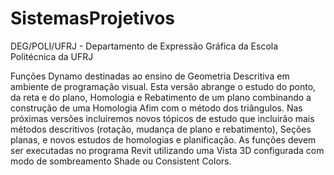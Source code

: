 # SistemasProjetivos
DEG/POLI/UFRJ - Departamento de Expressão Gráfica da Escola Politécnica da UFRJ

Funções Dynamo destinadas ao ensino de Geometria Descritiva em ambiente de programação visual.
Esta versão abrange o estudo do ponto, da reta e do plano, Homologia e Rebatimento de um plano combinando
a construção de uma Homologia Afim com o método dos triângulos. 
Nas próximas versões incluiremos novos tópicos de estudo que incluirão mais métodos descritivos 
(rotação, mudança de plano e rebatimento), Seções planas, e novos estudos de homologias e planificação. 
As funções devem ser executadas no programa Revit utilizando uma Vista 3D configurada 
com modo de sombreamento Shade ou Consistent Colors.
